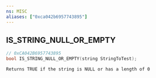 ```yaml
---
ns: MISC
aliases: ["0xca042b6957743895"]
---
```

## IS_STRING_NULL_OR_EMPTY

```c
// 0xCA042B6957743895
bool IS_STRING_NULL_OR_EMPTY(string StringToTest);
```

```
Returns TRUE if the string is NULL or has a length of 0
```
